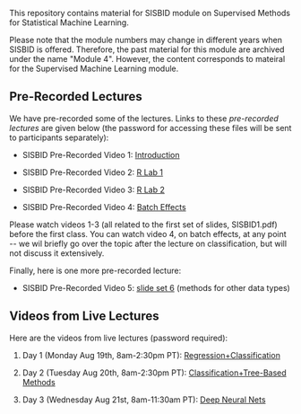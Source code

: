 This repository contains material for SISBID module on Supervised Methods for Statistical Machine Learning. 

Please note that the module numbers may change in different years when SISBID is offered. Therefore, the past material for this module are archived under the name "Module 4". However, the content corresponds to mateiral for the Supervised Machine Learning module. 

## Pre-Recorded Lectures

We have pre-recorded some of the lectures. Links to these *pre-recorded lectures* are given below (the password for accessing these files will be sent to participants separately):

- SISBID Pre-Recorded Video 1: [Introduction](https://www.dropbox.com/s/t9yrnrgjqsyva2q/PrerecordedLecture1_Intro.mov?dl=0)

- SISBID Pre-Recorded Video 2: [R Lab 1](https://www.dropbox.com/s/l6zf4kzlgo4o6u4/PrerecordedLecture2_Rlab1.mp4?dl=0)

- SISBID Pre-Recorded Video 3: [R Lab 2](https://www.dropbox.com/s/r1n86c213qifca1/PrerecordedLecture3_Rlab2.mp4?dl=0)

- SISBID Pre-Recorded Video 4: [Batch Effects](https://www.dropbox.com/s/0tz3pewgd3izc4m/PrerecordedLecture4_BatchEffects.mov?dl=0)

Please watch videos 1-3 (all related to the first set of slides, SISBID1.pdf) before the first class. You can watch video 4, on batch effects, at any point -- we wil briefly go over the topic after the lecture on classification, but will not discuss it extensively. 

Finally, here is one more pre-recorded lecture: 

- SISBID Pre-Recorded Video 5: [slide set 6](https://www.dropbox.com/sh/4lsie7clnkgfz8m/AADSwFRNAXIzsyEUPHbl1Cqra?dl=0) (methods for other data types)

## Videos from Live Lectures

Here are the videos from live lectures (password required): 

1. Day 1 (Monday Aug 19th, 8am-2:30pm PT): [Regression+Classification](https://washington.zoom.us/rec/share/LNl23wwbvJLxUtQWkVzGR5CO20zrWjTzsr9H3PBfUGaTXrb340IqU3PtSOnDCCcc.zSZNInA6nyuLVI_h)

2. Day 2 (Tuesday Aug 20th, 8am-2:30pm PT): [Classification+Tree-Based Methods](tobeaddedlater)

3. Day 3 (Wednesday Aug 21st, 8am-11:30am PT): [Deep Neural Nets](tobeaddedlater)
